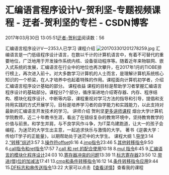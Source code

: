 
# 汇编语言程序设计V-贺利坚-专题视频课程 - 迂者-贺利坚的专栏 - CSDN博客

2017年03月30日 13:05:51[迂者-贺利坚](https://me.csdn.net/sxhelijian)阅读数：56


汇编语言程序设计V—2353人已学习
课程介绍
![201703301201278259.jpg](https://img-bss.csdn.net/201703301201278259.jpg)
汇编语言是一门低级程序设计语言，在数以千计的计算机语言中，有着不可替代的重要地位，广泛地用于开发操作系统内核、设备驱动程序等。随着近年来物联网、嵌入式系统的发展，汇编语言在行业中的地位也再次攀升，在2017年1月的TIOBE排行榜上，再次进入前十。对大多数学习计算机的人士而言，是理解计算机系统核心知识的一个桥梁，在人才培养中也起着特殊的作用。课程面向计算机初学者，介绍汇编语言程序设计基础的部分。
课程收益
课程的目标是帮助学习者掌握汇编语言程序设计的基础部分。课程分7个部分，循序渐进地介绍寄存器、内存、程序结构、模块化程序设计、中断等内容，课程重视对学习方法的指导和引导，提倡和支持用实践的方式开展学习，目标是培养学习者的自学能力和实践能力，以此支持对最新的汇编语言开发技术的学习。
讲师介绍
贺利坚[更多讲师课程](https://edu.csdn.net/lecturer/82?utm_source=blog2edu)
烟台大学计算机学院教师，近二十年教书生涯，看出了在错综复杂的教育环境中，坚持教育教学的价值与前景。和学生并肩，与不良学风作斗争，为IT菜鸟建跑道，让大一的孩子会编程，为迷茫的大学生出主意，一起追求快乐与激情的大学。
著书《逆袭大学：传给IT学子的正能量》，以期帮助处于迷茫中的大学生。
课程大纲
1.[导学](https://edu.csdn.net/course/play/4578/81651?utm_source=blog2edu)3:14
2.[“转移”综述](https://edu.csdn.net/course/play/4578/81652?utm_source=blog2edu)3:57
3.[操作符offset](https://edu.csdn.net/course/play/4578/81653?utm_source=blog2edu)6:16
4.[jmp指令](https://edu.csdn.net/course/play/4578/81654?utm_source=blog2edu)23:46
5.[其他转移指令](https://edu.csdn.net/course/play/4578/81655?utm_source=blog2edu)9:50
6.[call指令和ret指令](https://edu.csdn.net/course/play/4578/81656?utm_source=blog2edu)17:57
7.[call 和 ret 的配合使用](https://edu.csdn.net/course/play/4578/81657?utm_source=blog2edu)10:18
8.[mul 指令](https://edu.csdn.net/course/play/4578/81658?utm_source=blog2edu)6:45
9.[汇编语言的模块化程序设计](https://edu.csdn.net/course/play/4578/81659?utm_source=blog2edu)24:03
10.[寄存器冲突的问题](https://edu.csdn.net/course/play/4578/81660?utm_source=blog2edu)13:39
11.[标志寄存器](https://edu.csdn.net/course/play/4578/81661?utm_source=blog2edu)23:50
12.[带进(借)位的加减法](https://edu.csdn.net/course/play/4578/81662?utm_source=blog2edu)17:41
13.[cmp和条件转移指令](https://edu.csdn.net/course/play/4578/81663?utm_source=blog2edu)16:12
14.[条件转移指令应用](https://edu.csdn.net/course/play/4578/81664?utm_source=blog2edu)9:44
15.[DF标志和串传送指令](https://edu.csdn.net/course/play/4578/81665?utm_source=blog2edu)13:22
大家可以点击【[查看详情](https://edu.csdn.net/course/detail/4578?utm_source=blog2edu)】查看我的课程

